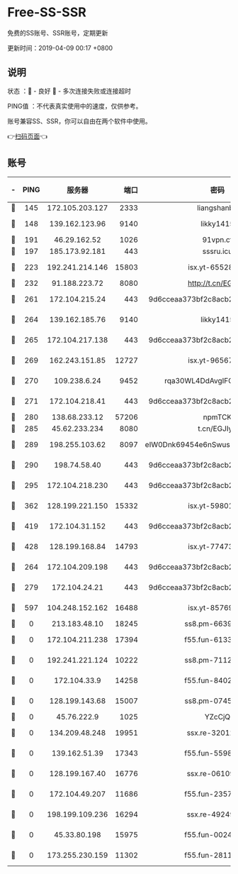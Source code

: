 # Free-SS-SSR

免费的SS账号、SSR账号，定期更新

更新时间：2019-04-09 00:17 +0800

## 说明

状态     ：🙂 - 良好 🙁 - 多次连接失败或连接超时

PING值   ：不代表真实使用中的速度，仅供参考。

账号兼容SS、SSR，你可以自由在两个软件中使用。

👉[扫码页面](https://liesauer.github.io/Free-SS-SSR/)👈

## 账号

|-|PING|服务器|端口|密码|加密方式|区域|
|:----:|:----:|:-----:|-----:|:----:|:----:|:----:|
|🙂|145|172.105.203.127|2333|liangshanbo|chacha20|JP|
|🙂|148|139.162.123.96|9140|likky1415|aes-256-cfb|JP|
|🙂|191|46.29.162.52|1026|91vpn.cf|rc4-md5|RU|
|🙂|197|185.173.92.181|443|sssru.icu|rc4-md5|RU|
|🙂|223|192.241.214.146|15803|isx.yt-65528356|aes-256-cfb|US|
|🙂|232|91.188.223.72|8080|http://t.cn/EGJIyrl|rc4-md5|RU|
|🙂|261|172.104.215.24|443|9d6cceaa373bf2c8acb22e60b6a58be6|aes-256-cfb|US|
|🙂|264|139.162.185.76|9140|likky1415|aes-256-cfb|DE|
|🙂|265|172.104.217.138|443|9d6cceaa373bf2c8acb22e60b6a58be6|aes-256-cfb|US|
|🙂|269|162.243.151.85|12727|isx.yt-96567464|aes-256-cfb|US|
|🙂|270|109.238.6.24|9452|rqa30WL4DdAvgIFG6Fs3znzTa|aes-256-cfb|FR|
|🙂|271|172.104.218.41|443|9d6cceaa373bf2c8acb22e60b6a58be6|aes-256-cfb|US|
|🙂|280|138.68.233.12|57206|npmTCK|rc4-md5|US|
|🙂|285|45.62.233.234|8080|t.cn/EGJIyrl|rc4-md5|CA|
|🙂|289|198.255.103.62|8097|eIW0Dnk69454e6nSwuspv9DmS201tQ0D|aes-256-cfb|US|
|🙂|290|198.74.58.40|443|9d6cceaa373bf2c8acb22e60b6a58be6|aes-256-cfb|US|
|🙂|295|172.104.218.230|443|9d6cceaa373bf2c8acb22e60b6a58be6|aes-256-cfb|US|
|🙂|362|128.199.221.150|15332|isx.yt-59801351|aes-256-cfb|SG|
|🙂|419|172.104.31.152|443|9d6cceaa373bf2c8acb22e60b6a58be6|aes-256-cfb|US|
|🙂|428|128.199.168.84|14793|isx.yt-77473407|aes-256-cfb|SG|
|🙂|264|172.104.209.198|443|9d6cceaa373bf2c8acb22e60b6a58be6|aes-256-cfb|US|
|🙁|279|172.104.24.21|443|9d6cceaa373bf2c8acb22e60b6a58be6|aes-256-cfb|US|
|🙁|597|104.248.152.162|16488|isx.yt-85769451|aes-256-cfb|SG|
|🙁|0|213.183.48.10|18245|ss8.pm-66393929|rc4-md5|RU|
|🙁|0|172.104.211.238|17394|f55.fun-61332422|aes-256-cfb|US|
|🙁|0|192.241.221.124|10222|ss8.pm-71123856|aes-256-cfb|US|
|🙁|0|172.104.33.9|14258|f55.fun-84028814|aes-256-cfb|SG|
|🙁|0|128.199.143.68|15007|ss8.pm-07458525|aes-256-cfb|SG|
|🙁|0|45.76.222.9|1025|YZcCjQ|rc4-md5|JP|
|🙁|0|134.209.48.248|19951|ssx.re-32012772|aes-256-cfb|US|
|🙁|0|139.162.51.39|17343|f55.fun-55982409|aes-256-cfb|SG|
|🙁|0|128.199.167.40|16776|ssx.re-06109794|aes-256-cfb|SG|
|🙁|0|172.104.49.207|11686|f55.fun-23572783|aes-256-cfb|SG|
|🙁|0|198.199.109.236|16294|ssx.re-49249273|aes-256-cfb|US|
|🙁|0|45.33.80.198|15975|f55.fun-00246123|aes-256-cfb|US|
|🙁|0|173.255.230.159|11302|f55.fun-28114209|aes-256-cfb|US|
